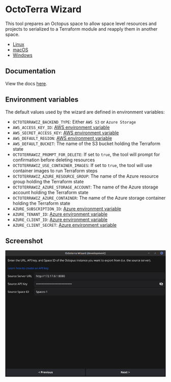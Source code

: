 # OctoTerra Wizard

This tool prepares an Octopus space to allow space level resources and projects to serialized to a Terraform module and reapply them in another space.

* [Linux](https://github.com/mcasperson/OctoterraWizard/releases/latest/download/octoterrawiz_linux_amd64)
* [macOS](https://github.com/mcasperson/OctoterraWizard/releases/latest/download/octoterrawiz_macos_arm64)
* [Windows](https://github.com/mcasperson/OctoterraWizard/releases/latest/download/octoterrawiz_windows_amd64.exe)

## Documentation

View the docs [here](https://octopus.com/docs/administration/migrate-spaces-with-octoterra).

## Environment variables

The default values used by the wizard are defined in environment variables:

* `OCTOTERRAWIZ_BACKEND_TYPE`: Either `AWS S3` or `Azure Storage`
* `AWS_ACCESS_KEY_ID`: [AWS environment variable](https://docs.aws.amazon.com/cli/latest/userguide/cli-configure-envvars.html)
* `AWS_SECRET_ACCESS_KEY`: [AWS environment variable](https://docs.aws.amazon.com/cli/latest/userguide/cli-configure-envvars.html)
* `AWS_DEFAULT_REGION`: [AWS environment variable](https://docs.aws.amazon.com/cli/latest/userguide/cli-configure-envvars.html)
* `AWS_DEFAULT_BUCKET`: The name of the S3 bucket holding the Terraform state
* `OCTOTERRAWIZ_PROMPT_FOR_DELETE`: If set to `true`, the tool will prompt for confirmation before deleting resources
* `OCTOTERRAWIZ_USE_CONTAINER_IMAGES`: If set to `true`, the tool will use container images to run Terraform steps
* `OCTOTERRAWIZ_AZURE_RESOURCE_GROUP`: The name of the Azure resource group holding the Terraform state
* `OCTOTERRAWIZ_AZURE_STORAGE_ACCOUNT`: The name of the Azure storage account holding the Terraform state
* `OCTOTERRAWIZ_AZURE_CONTAINER`: The name of the Azure storage container holding the Terraform state
* `AZURE_SUBSCRIPTION_ID`: [Azure environment variable](https://azure.github.io/static-web-apps-cli/docs/cli/env-vars/)
* `AZURE_TENANT_ID`: [Azure environment variable](https://azure.github.io/static-web-apps-cli/docs/cli/env-vars/)
* `AZURE_CLIENT_ID`: [Azure environment variable](https://azure.github.io/static-web-apps-cli/docs/cli/env-vars/)
* `AZURE_CLIENT_SECRET`: [Azure environment variable](https://azure.github.io/static-web-apps-cli/docs/cli/env-vars/)

## Screenshot

![](screenshot.png)